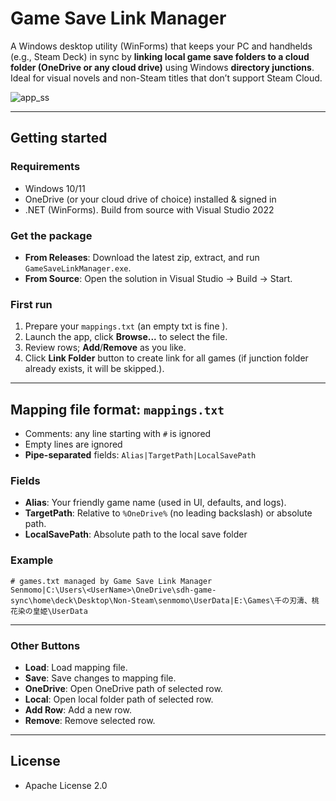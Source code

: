 # Game Save Link Manager

A Windows desktop utility (WinForms) that keeps your PC and handhelds (e.g., Steam Deck) in sync by **linking local game save folders to a cloud folder (OneDrive or any cloud drive)** using Windows **directory junctions**. Ideal for visual novels and non-Steam titles that don’t support Steam Cloud.

![app_ss](https://github.com/user-attachments/assets/95d828c2-18e7-4974-9910-0a41e9eafc67)

---

## Getting started

### Requirements
- Windows 10/11  
- OneDrive (or your cloud drive of choice) installed & signed in  
- .NET (WinForms). Build from source with Visual Studio 2022  

### Get the package
- **From Releases**: Download the latest zip, extract, and run `GameSaveLinkManager.exe`.  
- **From Source**: Open the solution in Visual Studio → Build → Start.  

### First run
1. Prepare your `mappings.txt` (an empty txt is fine ).
2. Launch the app, click **Browse...** to select the file.
3. Review rows; **Add**/**Remove** as you like.
4. Click **Link Folder** button to create link for all games (if junction folder already exists, it will be skipped.).

---

## Mapping file format: `mappings.txt`

- Comments: any line starting with `#` is ignored  
- Empty lines are ignored  
- **Pipe-separated** fields: `Alias|TargetPath|LocalSavePath`

### Fields
- **Alias**: Your friendly game name (used in UI, defaults, and logs).
- **TargetPath**: Relative to `%OneDrive%` (no leading backslash) or absolute path.
- **LocalSavePath**: Absolute path to the local save folder

### Example
```
# games.txt managed by Game Save Link Manager
Senmomo|C:\Users\<UserName>\OneDrive\sdh-game-sync\home\deck\Desktop\Non-Steam\senmomo\UserData|E:\Games\千の刃濤、桃花染の皇姫\UserData
```

---

### Other Buttons

- **Load**: Load mapping file.
- **Save**: Save changes to mapping file.
- **OneDrive**: Open OneDrive path of selected row.
- **Local**: Open local folder path of selected row.
- **Add Row**: Add a new row.
- **Remove**: Remove selected row.

---

## License
- Apache License 2.0
